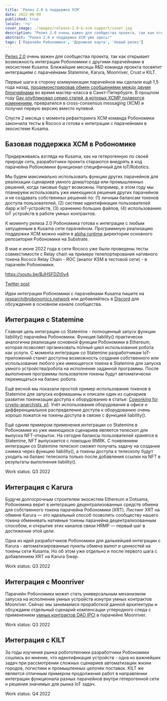 ```yaml
---
title: 'Релиз 2.0 & поддержка XCM'
date: 2022-06-09
published: true
locale: 'ru'
cover_image: ./images/release-2.0-&-xcm-support/cover.jpg
description: "Релиз 2.0 очень важен для сообщества проекта, так как открывает возможность интеграции Робономики с другими парачейнами в экосистеме Kusama. Ближайшие месяцы R&D команда проекта посвятит интеграциям с парачейнами Statemine, Karura, Moonriver, Crust и KILT."
abstract: "Релиз 2.0 и поддержка XCM уже здесь!"
tags: ['Парачейн Робономика', 'Дорожная карта', 'Новый релиз']
---
```


[Релиз 2.0](https://github.com/airalab/robonomics/releases/tag/v2.0.0) очень важен для сообщества проекта, так как открывает возможность интеграции Робономики с другими парачейнами в экосистеме Kusama. Ближайшие месяцы R&D команда проекта посвятит интеграциям с парачейнами Statemine, Karura, Moonriver, Crust и KILT.

Первые шаги в сторону коммуникации парачейнов мы сделали ещё 1,5 года назад, [продемонстрировав обмен сообщениями между двумя блокчейнами](https://wiki.robonomics.network/docs/en/cross-chain-messages/) во время мастер-класса в Санкт-Петербурге. В прошлом году [Gav опубликовал серию статей, в которых XCMP подвергся изменениям](https://medium.com/polkadot-network/xcm-the-cross-consensus-message-format-3b77b1373392), превратился в cross-consensus messaging (XCM) и получил первую версию вместо нулевой.

Спустя 2 месяца с момента рефакторинга XCM команда Робономики закончила тесты в Rococo и готова к интеграции с парачейнами в экосистеме Kusama. 

## Базовая поддержка XCM в Робономике 

Придерживаясь взгляда на Kusama, как на гетерогенную по своей природе сеть, разработчики проекта стараются внедрять в код парачейна Робономики функционал специфичный для IoT/Robotics. 

Мы будем максимально использовать функции других парачейнов для реализации сценариев умного дома/города или промышленных решений, когда таковые будут возможны. Например, в этом году мы планируем использовать уже имеющиеся решения других парачейнов и не создавать собственных решений по: (1) личным балансам токенов доступа пользователей, (2) системе идентификации пользователей dapp и IoT-устройств, (3) хранению больших файлов, (4) использованию IoT устройств в работе умных контрактов.

К моменту релиза 2.0 Робономика готова к интеграции с любым запущенным в Kusama сети парачейном. Программную реализацию поддержки XCM можно найти в [alpha runtime](https://github.com/airalab/robonomics/tree/master/runtime/alpha) директории основного репозитория Робономики на Substrate.

В мае и июне 2022 года в сети Rococo уже были проведены тесты совместимости с Relay chain на примере телепортирования нативного токена Rococo Relay Chain - ROC (аналог KSM в тестовой сети) - в парачейн Робономики.

https://youtu.be/BJHSFDZt0y4

[Twitter post](https://twitter.com/AIRA_Robonomics/status/1534081132765097984)

Идеи интеграции Робономики с парачейнами Kusama пишите на research@robonomics.network или добавляйтесь в [Discord](https://discord.gg/atduhWZpVr) для обсуждения в основном канале сообщества.

## Интеграция с Statemine

Главная цель интеграции со Statemine - полноценный запуск функции liability() парачейна Робономики. Функция liability() практически аналогична реализации основной функции Робономики в Ethereum, которая позволяет организовать полный цикл использования робота как услуги. С момента интеграции со Statemine разработчикам IoT-приложений станет доступна возможность создания собственного или использование любого уже имеющегося токена в Statemine для запуска умного устройства/робота на исполнение заданной программы. После выполнения программы пользователя токены будут автоматически перемещаться на баланс робота.

Ещё весной мы показали простой пример использования токенов в Statemine для запуска кофемашины и описали один из сценариев развития токенизации доступа к оборудованию в статье: [Coworking for crypto-anarchists, p1](https://blog.aira.life/coworking-for-crypto-anarchists-p1-5ebecb252f2d). Учёт использования оборудования в офисе и дифференциальное распределение доступа к оборудованию очень хорошо ложатся на токены доступа в связке с функцией liability().  

Ещё одним примером применения интеграции со Statemine в Робономике из уже имеющихся сценариев является телескоп для выпуска NFT-открыток. На сегодня балансы пользователей хранятся в Statemine, NFT выпускается с помощью RMRK. C появлением интеграции со Statemine телескоп сможет получать задачу на создание снимка через функцию liability(), а токены доступа к телескопу будут уходить на баланс телескопа только после добавления ссылки на NFT в результаты выполнения liability().

Work status: Q3 2022

## Интеграция с Karura

Будучи долгосрочным строителем экосистем Ethereum и Dotsama, Робономика верит в интеграцию децентрализованных средств обмена для собственного токена парачейна Робономики (XRT). Листинг XRT на обмене Karura — это идеальный способ позволить сообществу нашего токена обменивать нативные токены парачейна децентрализованным способом, и открытие этих каналов связи HRMP — первый шаг в достижении этой цели.

Одна из идей разработчиков Робономики для дальнейшей интеграции с Karura - автоматизированные пункты обмена валют и ценностей на токены сети Kusama. Но об этом уже отдельно и после первого шага с добавлением XRT на Karura Swap. 

Work status: Q3 2022

## Интеграция с Moonriver

Парачейн Робономики может стать универсальным механизмом запуска на исполнение умных устройств изнутри умных контрактов Moonriver. Сейчас мы занимаемся проработкой данной архитектуры и обсуждаем отдельный сценарий компенсации углеродного следа с применением [умных контрактов DAO IPCI](https://github.com/DAO-IPCI/DAO-IPCI) в парачейне Moonriver.

Work status: Q3 2022

## Интеграция с KILT

За годы изучения рынка робототехники разработчики Робономики сошлись во мнение, что идентификация устройств - одна из важнейших задач при рассмотрении сложных сценариев автоматизации жизни городов, логистики и промышленных цепочек поставок. KILT же является отличным примером продолжения работ в направлении интеграции функционала разных парачейнов внутри гетерогенной сети и решения значимых для рынка IoT задач.

Work status: Q4 2022